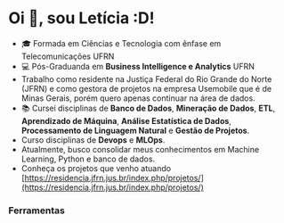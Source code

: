 # Oi :wave:, sou Letícia :D!

- :mortar_board: Formada em Ciências e Tecnologia com ênfase em Telecomunicações UFRN
- :computer: Pós-Graduanda em **Business Intelligence e Analytics** UFRN
- Trabalho como residente na Justiça Federal do Rio Grande do Norte (JFRN) e como gestora de projetos na empresa Usemobile que é de Minas Gerais, porém quero apenas continuar na área de dados.
- :books: Cursei disciplinas de **Banco de Dados**, **Mineração de Dados**, **ETL**, **Aprendizado de Máquina**, **Análise Estatística de Dados**, **Processamento de Linguagem Natural** e **Gestão de Projetos**.
- Curso disciplinas de **Devops** e **MLOps**.
- Atualmente, busco consolidar meus conhecimentos em Machine Learning, Python e banco de dados.
- Conheça os projetos que venho atuando [https://residencia.jfrn.jus.br/index.php/projetos/](https://residencia.jfrn.jus.br/index.php/projetos/)

<h3>Ferramentas</h3>
